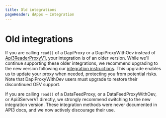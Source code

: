 ```yaml
---
title: Old integrations
pageHeader: dApps → Integration
---
```


<PageHeader/>

# Old integrations

If you are calling `read()` of a DapiProxy or a DapiProxyWithOev instead of [Api3ReaderProxyV1](/dapps/integration/contract-integration.md#api3readerproxyv1), your integration is of an older version.
While we'll continue supporting these older integrations, we recommend upgrading to the new version following our [integration instructions](/dapps/integration/index).
This upgrade enables us to update your proxy when needed, protecting you from potential risks.
Note that DapiProxyWithOev users must upgrade to restore their discontinued OEV support.

If you are calling `read()` of a DataFeedProxy, or a DataFeedProxyWithOev, or Api3ServerV1 directly, we strongly recommend switching to the new integration version.
These integration methods were never documented in API3 docs, and we now actively discourage their use.
